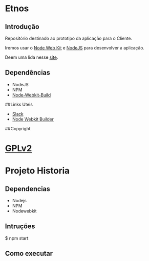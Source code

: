 # Etnos


## Introdução

Repositório destinado ao prototipo da aplicação para o Cliente.

Iremos usar o [Node Web Kit](https://github.com/rogerwang/node-webkit) e [NodeJS](https://github.com/joyent/node) para desenvolver a aplicação.

Deem uma lida nesse [site](http://www.lullabot.com/blog/article/managing-projects-github).

## Dependências

* NodeJS
* NPM
* [Node-Webkit-Build](https://github.com/mllrsohn/node-webkit-builder)




##Links Uteis

* [Slack](https://projeto-historia.slack.com)
* [Node Webkit Builder](https://github.com/mllrsohn/node-webkit-builder)

##Copyright

[GPLv2](http://www.gnu.org/licenses/gpl-2.0.html)
=======
# Projeto Historia

## Dependencias

* Nodejs
* NPM
* Nodewebkit

## Intruções

$ npm start

## Como executar

